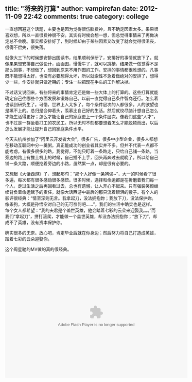 title: "将来的打算"
author: vampirefan
date: 2012-11-09 22:42
comments: true
category: college
--------------------

一直想回避这个话题，主要也是因为觉得很伤脑费神，且不确定因素太多。果果很喜欢想，所以一直很费神很不安。其实有时候会想一想，但总觉得事情来了再做决定总不会晚。事实都安排好了，到时候却由于某些因素又改变了就会觉得很沮丧，很得不偿失，很失落。

<!-- more -->

就像大三下的时候想安排出国读书，结果顺利保研了，安排好的事情就放下了。就像果果想安排自己做设计，画画图，慢慢牛了，就可以跳槽，结果做一做觉得不是那么回事，不想做了，想回到原来不用作图的工作。安排的事情都很难想的。凡事既不能想得太好，也没有必要想得太坏，所以就索性不急着做绝对的安排了，想得少一些，作安排就只做近期的；专注一些把现在手头的工作解决掉。

不过话又说回来，有些将来的事情肯定还是做一些大体上的打算的。这些打算就能确定自己往哪些个方面发展和锻炼自己。以前一直觉得自己条件智商还行。怎么着也读到研究生了。可惜，世界上人太多了。每个条件层次的人都很多。人的欲望也是填不上的。总归是会仰着头，羡慕比自己好的生活。然后就绞尽脑汁想自己怎么才能生活得更好；怎么才能让自己的家庭更上一个条件层次。像我们这些“人才”，也不过是一群坐着打工的农民工。所以无时不刻都要想着怎么才能脱颖而出，以后怎么发展才能让提升自己的家庭条件水平。

今天去杭州参加了“阿里云开发者大会”，很多广告，很多中小型企业，很多人都想在移动互联网中分一羹粥。真正能成功的创业者其实并不多。但并不代表一点都不能考虑。有很多很多的路，我觉得，不能只盯着一条路走，只给自己铺一条路，当旁边的路上有推土机上的时候，自己插不上手，回头再奔过去就晚了。所以给自己铺一条大路，顺便挖着旁边的小路，虽然累一点，却是很有必要的。

又想起《大话西游》了，想起那句：“那个人好像一条狗诶~”，大一的时候看了很多遍，每次都有很多感动很多感悟。很多时候，选择和命运都是在折磨着我们每一个人，走过生活之后再回看过去，总也有遗憾，让人开心不起来。只有强装笑颜继续背负着命运赋予的责任，就像大话西游中最后的那只流着眼泪的猴子。有个人的影评很经典：“情至深则无言。我拿起刀，没法拥抱妳；我放下刀，没法保护妳。像条狗，大概是孙悟空对自己的无可奈何吧……”。我们的生活中确实也是这样。每个女人都希望：“我的夫君是个盖世英雄，他会踏着七彩的云朵来迎娶我。。。”而我们“拿起刀”，拼打滚爬，才能做一个盖世英雄，却没办法拥抱你；“放下刀”，却成不了英雄，没有资本保护你。

确实很多的无奈。放心吧，肯定毕业后就在你身边；然后努力将自己打造成英雄，踏着七彩的云朵迎娶你。

这个周星驰的MV做的真的很经典。

<center><embed src="http://player.youku.com/player.php/sid/XMjYxNTA3NTU2/v.swf" allowFullScreen="true" quality="high" width="600" height="400" align="middle" allowScriptAccess="always" type="application/x-shockwave-flash"></center>



